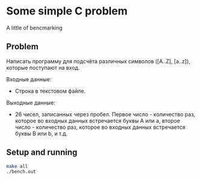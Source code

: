 # Some simple C problem
A little of bencmarking

## Problem
Написать программу для подсчёта различных символов ([A..Z], [a..z]), которые поступают на вход.  

Входные данные:  
- Строка в текстовом файле.

Выходные данные:   
- 26 чисел, записанных через пробел. Первое число - количество раз, которое во входных данных встречается буквы А или a, второе число - количество раз, которое во входных данных встречается буквы B или b, и т.д.

## Setup and running
```bash
make all
./bench.out
```